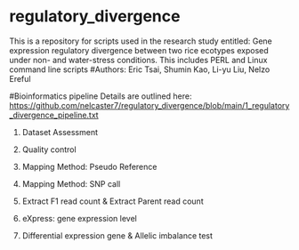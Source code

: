 # regulatory_divergence
This is a repository for scripts used in the research study entitled: Gene expression regulatory divergence between two rice ecotypes exposed under non- and water-stress conditions.
This includes PERL and Linux command line scripts
#Authors: Eric Tsai, Shumin Kao, Li-yu Liu, Nelzo Ereful

#Bioinformatics pipeline
Details are outlined here:
https://github.com/nelcaster7/regulatory_divergence/blob/main/1_regulatory_divergence_pipeline.txt

1. Dataset Assessment

2. Quality control    

3. Mapping Method: Pseudo Reference

4. Mapping Method: SNP call  

5. Extract F1 read count & Extract Parent read count

6.  eXpress:  gene expression level

7. Differential expression gene & Allelic imbalance test

















